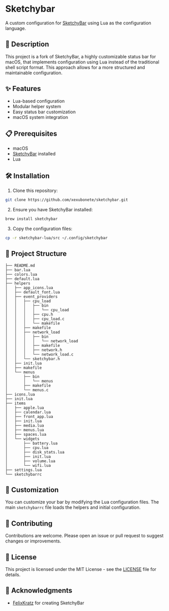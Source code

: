# Sketchybar

A custom configuration for [SketchyBar](https://github.com/FelixKratz/SketchyBar) using Lua as the configuration language.

## 🚀 Description

This project is a fork of SketchyBar, a highly customizable status bar for macOS, that implements configuration using Lua instead of the traditional shell script format. This approach allows for a more structured and maintainable configuration.

## ✨ Features

- Lua-based configuration
- Modular helper system
- Easy status bar customization 
- macOS system integration

## 📋 Prerequisites

- macOS
- [SketchyBar](https://github.com/FelixKratz/SketchyBar) installed
- Lua

## 🛠️ Installation

1. Clone this repository:

```bash
git clone https://github.com/xexubonete/sketchybar.git
```

2. Ensure you have SketchyBar installed:

```bash
brew install sketchybar
```
3. Copy the configuration files:

```bash
cp -r sketchybar-lua/src ~/.config/sketchybar
```

## 📁 Project Structure

```
├── README.md
├── bar.lua
├── colors.lua
├── default.lua
├── helpers
│   ├── app_icons.lua
│   ├── default_font.lua
│   ├── event_providers
│   │   ├── cpu_load
│   │   │   ├── bin
│   │   │   │   └── cpu_load
│   │   │   ├── cpu.h
│   │   │   ├── cpu_load.c
│   │   │   └── makefile
│   │   ├── makefile
│   │   ├── network_load
│   │   │   ├── bin
│   │   │   │   └── network_load
│   │   │   ├── makefile
│   │   │   ├── network.h
│   │   │   └── network_load.c
│   │   └── sketchybar.h
│   ├── init.lua
│   ├── makefile
│   └── menus
│       ├── bin
│       │   └── menus
│       ├── makefile
│       └── menus.c
├── icons.lua
├── init.lua
├── items
│   ├── apple.lua
│   ├── calendar.lua
│   ├── front_app.lua
│   ├── init.lua
│   ├── media.lua
│   ├── menus.lua
│   ├── spaces.lua
│   └── widgets
│       ├── battery.lua
│       ├── cpu.lua
│       ├── disk_stats.lua
│       ├── init.lua
│       ├── volume.lua
│       └── wifi.lua
├── settings.lua
└── sketchybarrc
```

## 🔧 Customization

You can customize your bar by modifying the Lua configuration files. The main `sketchybarrc` file loads the helpers and initial configuration.

## 🤝 Contributing

Contributions are welcome. Please open an issue or pull request to suggest changes or improvements.

## 📝 License

This project is licensed under the MIT License - see the [LICENSE](LICENSE) file for details.

## 🙏 Acknowledgments

- [FelixKratz](https://github.com/FelixKratz) for creating SketchyBar